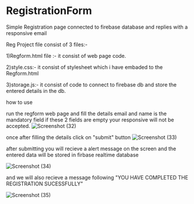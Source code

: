 # RegistrationForm
Simple Registration page connected to firebase database and replies with a responsive email


Reg Project file consist of 3 files:-

1)Regform.html file :- it consist of web page code.

2)style.css:- it consist of stylesheet which i have embaded to the Regform.html 

3)storage.js:- it consist of code to connect to firebase db and store the entered details in the db.

how to use

run the regform web page and fill the details email and name is the mandatory field if these 2 fields are empty your responsive will not be accepted.
![Screenshot (32)](https://github.com/Nanjunda3/RegistrationForm/assets/94178708/a47bce6b-e7bd-4132-b69e-c75639ef7d00)

once after filling the details click on "submit" button
![Screenshot (33)](https://github.com/Nanjunda3/RegistrationForm/assets/94178708/b1fdf248-3ce7-4c61-8adc-7c647b9f7f7a)



after submitting you will recieve a alert message on the screen and the entered data will be stored in firbase realtime database

![Screenshot (34)](https://github.com/Nanjunda3/RegistrationForm/assets/94178708/1153d796-2945-4018-b80a-ab58c33c5d70)

and we will also recieve a message following "YOU HAVE COMPLETED THE REGISTRATION SUCESSFULLY"

![Screenshot (35)](https://github.com/Nanjunda3/RegistrationForm/assets/94178708/8d8921c6-7bfb-49fe-be71-2c44fb2a4132)

